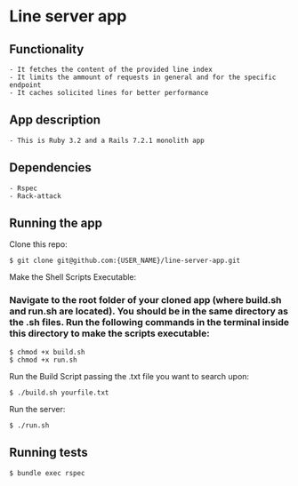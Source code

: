 # Line server app

## Functionality
```
- It fetches the content of the provided line index
- It limits the ammount of requests in general and for the specific endpoint
- It caches solicited lines for better performance
```

## App description
```
- This is Ruby 3.2 and a Rails 7.2.1 monolith app
```

## Dependencies
```
- Rspec
- Rack-attack
```

## Running the app
Clone this repo:
```
$ git clone git@github.com:{USER_NAME}/line-server-app.git
```
Make the Shell Scripts Executable:
### Navigate to the root folder of your cloned app (where build.sh and run.sh are located). You should be in the same directory as the .sh files. Run the following commands in the terminal inside this directory to make the scripts executable:
```
$ chmod +x build.sh
$ chmod +x run.sh
```
Run the Build Script passing the .txt file you want to search upon:
```
$ ./build.sh yourfile.txt
```

Run the server:
```
$ ./run.sh
```

## Running tests
```
$ bundle exec rspec
```
